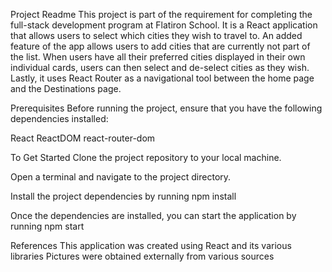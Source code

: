 Project Readme
This project is part of the requirement for completing the full-stack development program at Flatiron School.  It is a React application that allows users to select which cities they wish to travel to. An added feature of the app allows users to add cities that are currently not part of the list.  When users have all their preferred cities displayed in their own individual cards, users can then select and de-select cities as they wish.  Lastly, it uses React Router as a navigational tool between the home page and the Destinations page.

Prerequisites
Before running the project, ensure that you have the following dependencies installed:

React
ReactDOM
react-router-dom

To Get Started
Clone the project repository to your local machine.

Open a terminal and navigate to the project directory.

Install the project dependencies by running npm install

Once the dependencies are installed, you can start the application by running npm start

References
This application was created using React and its various libraries
Pictures were obtained externally from various sources
